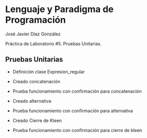 # Lenguaje y Paradigma de Programación

José Javier Díaz González

Práctica de Laboratorio #5. Pruebas Unitarias.

## Pruebas Unitarias

  * Definición clase Expresion_regular
  * Creado concatenación
  * Prueba funcionamiento con confirmación para concatenación
  
  * Creado alternativa
  * Prueba funcionamiento con confirmación para alternativa
  
  * Creado Cierre de Kleen
  * Prueba funcionamiento con confirmación para cierre de kleen
